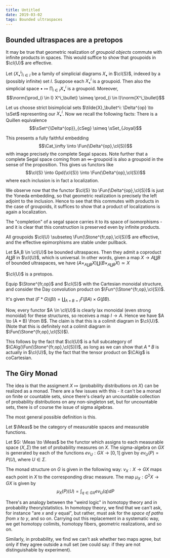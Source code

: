 ```yaml
---
title: Untitled
date: 2019-03-02
tags: Bounded ultraspaces
---
```

Bounded ultraspaces are a pretopos
----------------------------------

It may be true that geometric
realization of *groupoid objects* commute with infinite products in
spaces. This would suffice to show that groupoids in $\cl{U}$ are
effective.

Let $(X_\bullet^i)_{i \in I}$ be a family of simplicial diagrams
$X_\bullet$ in $\cl{S}$, indexed by a (possibly infinite) set $I$.
Suppose each $X_\bullet^i$ is a groupoid. Then also the simplicial space
$\bullet \mapsto \prod_{i \in I} X^i_\bullet$ is a groupoid. Moreover,
$$\norm{\prod_{i \in I} X^i_\bullet} \simeq \prod_{i \in I}\norm{X^i_\bullet}$$

Let us choose strict bisimplicial sets
$\tilde{X}_\bullet^i: \Delta^{op} \to \sSet$ representing our
$X^i_\bullet$. Now we recall the following facts: There is a Quillen
equivalence $$\sSet^{\Delta^{op}}_{cSeg} \simeq \sSet_{Joyal}$$

This presents a fully faithful embedding
$$\Cat_\infty \into \Fun(\Delta^{op},\cl{S})$$ with image precisely the
complete Segal spaces. Note further that a complete Segal space coming
from an $\infty$-groupoid is also a groupoid in the sense of the
proposition. This gives us functors like
$$\cl{S} \into Gpd(\cl{S}) \into \Fun(\Delta^{op},\cl{S})$$ where each
inclusion is in fact a localization.

We observe now that the functor $\cl{S} \to \Fun(\Delta^{op},\cl{S})$ is
just the Yoneda embedding, so that geometric realization is precisely
the left adjoint to the inclusion. Hence to see that this commutes with
products in the case of groupoids, it suffices to show that a product of
localizations is again a localization.

The "completion" of a segal space carries it to its space of
isomorphisms - and it is clear that this construction is preserved even
by infinite products.

All groupoids $\cl{U} \subseteq \Fun(\Stone^{fr,op},\cl{S})$ are
effective, and the effective epimorphisms are stable under pullback.

Let $A,B \in \cl{U}$ be bounded ultraspaces. Then they admit a coproduct
$A \coprod B$ in $\cl{U}$, which is universal. In other words, given a
map $X \to A \coprod B$ of bounded ultraspaces, we have
$(A \times_{A \coprod B} X) \coprod (B \times_{A \coprod B} X) \simeq X$

$\cl{U}$ is a pretopos.

Equip $\Stone^{fr,op}$ and $\cl{S}$ with the Cartesian monoidal
structure, and consider the Day convolution product on
$\Fun^(\Stone^{fr,op},\cl{S})$.

It's given that
$(F*G)(\beta I) = \coprod_{A + B = I} F(\beta A) \times G(\beta B)$.

Now, every functor $A \in \cl{U}$ is clearly lax monoidal (even strong
monoidal) for these structures, so receives a map $I \to A$. Hence we
have $A \to (A * B) \from B$. The claim is that this is a colimit
diagram in $\cl{U}$. (Note that this is definitely not a colimit diagram
in $\Fun(\Stone^{fr,op},\cl{S})$).

This follows by the fact that $\cl{U}$ is a full subcategory of
$\CAlg(\Fun(\Stone^{fr,op},\cl{S}))$, as long as we can show that
$A * B$ is actually in $\cl{U}$, by the fact that the tensor product on
$\CAlg$ is coCartesian.

The Giry Monad
--------------

The idea is that the assigment
$X \mapsto \{\text{probability distributions on $X$}\}$ can be realized
as a monad. There are a few issues with this - it can't be a monad on
finite or countable sets, since there's clearly an uncountable
collection of probability distributions on any non-singleton set, but
for uncountable sets, there is of course the issue of sigma algebras.

The most general possible definition is this.

Let $\Meas$ be the category of measurable spaces and measurable
functions.

Let $G: \Meas \to \Meas$ be the functor which assigns to each measurable
space $(X,\Sigma)$ the set of probability measures on $X$. The
sigma-algebra on $GX$ is generated by each of the functions
$ev_U : GX \to [0,1]$ given by $ev_U(P) = P(U)$, where $U \in \Sigma$.

The monad structure on $G$ is given in the following way:
$\nu_X : X \to GX$ maps each point in $X$ to the corresponding dirac
measure. The map $\mu_X: G^2X \to GX$ is given by
$$\mu_X(P)(U) = \int_{q \in GX}ev_U(q)dP$$

There's an analogy between the "weird logic" in homotopy theory and in
probability theory/statistics. In homotopy theory, we find that we can't
ask, for instance "are $x$ and $y$ equal", but rather, must ask for the
*space of paths from $x$ to $y$*, and so on. Carrying out this
replacement in a systematic way, we get homotopy colimits, homotopy
fibers, geometric realizations, and so on.

Similarly, in probability, we find we can't ask whether two maps agree,
but only if they agree outside a null set (we could say: if they are not
distinguishable by experiment).
